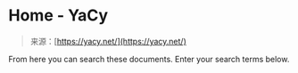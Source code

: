 <!--yml
category: 未分类
date: 2024-05-27 14:40:35
-->

# Home - YaCy

> 来源：[https://yacy.net/](https://yacy.net/)

From here you can search these documents. Enter your search terms below.